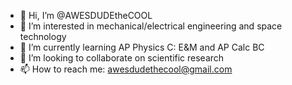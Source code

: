 - 👋 Hi, I’m @AWESDUDEtheCOOL
- 👀 I’m interested in mechanical/electrical engineering and space technology
- 🌱 I’m currently learning AP Physics C: E&M and AP Calc BC
- 💞️ I’m looking to collaborate on scientific research
- 📫 How to reach me: awesdudethecool@gmail.com

<!---
AWESDUDEtheCOOL/AWESDUDEtheCOOL is a ✨ special ✨ repository because its `README.md` (this file) appears on your GitHub profile.
You can click the Preview link to take a look at your changes.
--->
